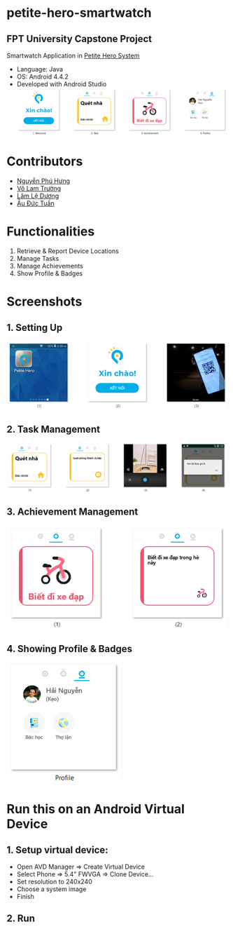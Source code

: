 # petite-hero-smartwatch
## FPT University Capstone Project
Smartwatch Application in [Petite Hero System](https://github.com/petite-hero)
- Language: Java
- OS: Android 4.4.2
- Developed with Android Studio
![](screenshots/overview.png)

# Contributors
- [Nguyễn Phú Hưng](https://github.com/hulk1999)
- [Võ Lam Trường](https://github.com/llduong)
- [Lâm Lệ Dương](https://github.com/llduong)
- [Âu Đức Tuấn](https://github.com/ibenrique2510)

# Functionalities
1. Retrieve & Report Device Locations
2. Manage Tasks
3. Manage Achievements
4. Show Profile & Badges

# Screenshots
## 1. Setting Up
![](screenshots/setup.png)
## 2. Task Management
![](screenshots/task.png)
## 3. Achievement Management
![](screenshots/achievement.png)
## 4. Showing Profile & Badges
![](screenshots/profile.png)

# Run this on an Android Virtual Device
## 1. Setup virtual device:
- Open AVD Manager => Create Virtual Device
- Select Phone => 5.4" FWVGA => Clone Device...
- Set resolution to 240x240
- Choose a system image
- Finish
## 2. Run